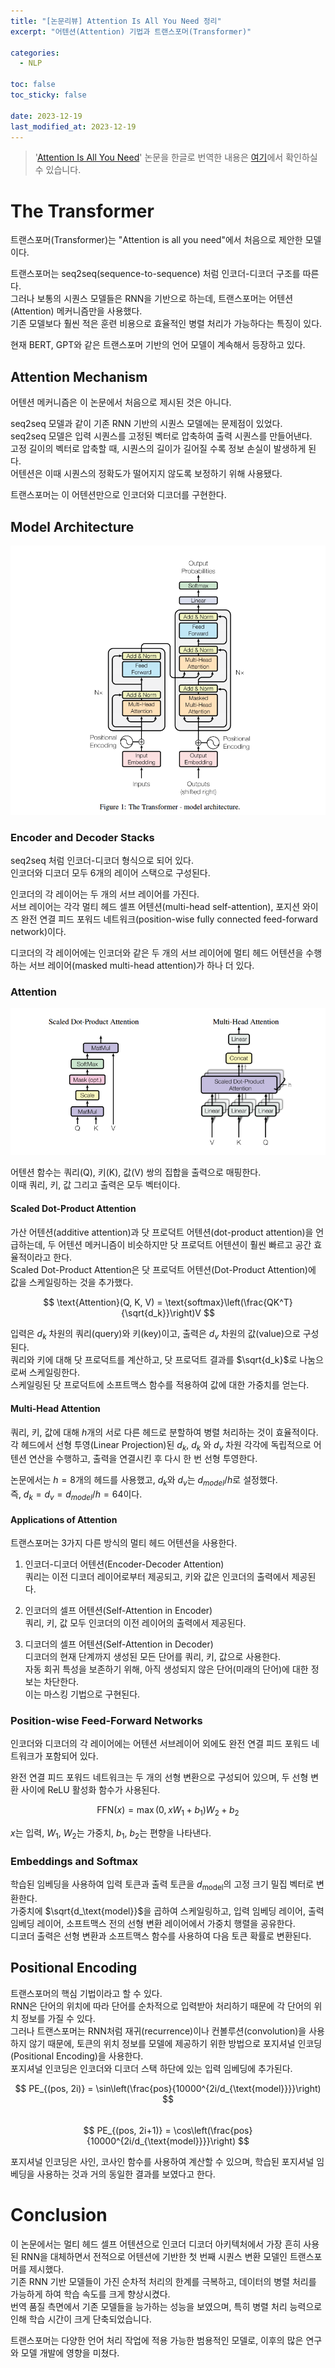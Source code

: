 ```yaml
---
title: "[논문리뷰] Attention Is All You Need 정리"
excerpt: "어텐션(Attention) 기법과 트랜스포머(Transformer)"

categories:
  - NLP

toc: false
toc_sticky: false

date: 2023-12-19
last_modified_at: 2023-12-19
---
```


> '[Attention Is All You Need](https://arxiv.org/pdf/1706.03762.pdf)' 논문을 한글로 번역한 내용은 [여기](https://betterjeong.github.io/nlp/23120501/)에서 확인하실 수 있습니다.

# The Transformer

트랜스포머(Transformer)는 "Attention is all you need"에서 처음으로 제안한 모델이다.  

트랜스포머는 seq2seq(sequence-to-sequence) 처럼 인코더-디코더 구조를 따른다.  
그러나 보통의 시퀀스 모델들은 RNN을 기반으로 하는데, 트랜스포머는 어텐션(Attention) 메커니즘만을 사용했다.  
기존 모델보다 훨씬 적은 훈련 비용으로 효율적인 병렬 처리가 가능하다는 특징이 있다.  

현재 BERT, GPT와 같은 트랜스포머 기반의 언어 모델이 계속해서 등장하고 있다.  

## Attention Mechanism

어텐션 메커니즘은 이 논문에서 처음으로 제시된 것은 아니다.  

seq2seq 모델과 같이 기존 RNN 기반의 시퀀스 모델에는 문제점이 있었다.  
seq2seq 모델은 입력 시퀀스를 고정된 벡터로 압축하여 출력 시퀀스를 만들어낸다.  
고정 길이의 벡터로 압축할 때, 시퀀스의 길이가 길어질 수록 정보 손실이 발생하게 된다.  
어텐션은 이때 시퀀스의 정확도가 떨어지지 않도록 보정하기 위해 사용됐다.  

트랜스포머는 이 어텐션만으로 인코더와 디코더를 구현한다.  

## Model Architecture

![Figure1](/assets/images/23120501/Figure1.png)  

### Encoder and Decoder Stacks

seq2seq 처럼 인코더-디코더 형식으로 되어 있다.  
인코더와 디코더 모두 6개의 레이어 스택으로 구성된다.  

인코더의 각 레이어는 두 개의 서브 레이어를 가진다.  
서브 레이어는 각각 멀티 헤드 셀프 어텐션(multi-head self-attention), 포지션 와이즈 완전 연결 피드 포워드 네트워크(position-wise fully connected feed-forward network)이다.  

디코더의 각 레이어에는 인코더와 같은 두 개의 서브 레이어에 멀티 헤드 어텐션을 수행하는 서브 레이어(masked multi-head attention)가 하나 더 있다.  

### Attention

![Figure2](/assets/images/23120501/Figure2.png)  

어텐션 함수는 쿼리(Q), 키(K), 값(V) 쌍의 집합을 출력으로 매핑한다.  
이때 쿼리, 키, 값 그리고 출력은 모두 벡터이다.  

#### Scaled Dot-Product Attention

가산 어텐션(additive attention)과 닷 프로덕트 어텐션(dot-product attention)을 언급하는데, 두 어텐션 메커니즘이 비슷하지만 닷 프로덕트 어텐션이 훨씬 빠르고 공간 효율적이라고 한다.  
Scaled Dot-Product Attention은 닷 프로덕트 어텐션(Dot-Product Attention)에 값을 스케일링하는 것을 추가했다.  

$$ \text{Attention}(Q, K, V) = \text{softmax}\left(\frac{QK^T}{\sqrt{d_k}}\right)V $$

입력은 $d_k$ 차원의 쿼리(query)와 키(key)이고, 출력은 $d_v$ 차원의 값(value)으로 구성된다.  
쿼리와 키에 대해 닷 프로덕트를 계산하고, 닷 프로덕트 결과를 $\sqrt{d_k}$로 나눔으로써 스케일링한다.  
스케일링된 닷 프로덕트에 소프트맥스 함수를 적용하여 값에 대한 가중치를 얻는다.  

#### Multi-Head Attention

쿼리, 키, 값에 대해 $h$개의 서로 다른 헤드로 분할하여 병렬 처리하는 것이 효율적이다.  
각 헤드에서 선형 투영(Linear Projection)된 $d_k$, $d_k$ 와 $d_v$ 차원 각각에 독립적으로 어텐션 연산을 수행하고, 출력을 연결시킨 후 다시 한 번 선형 투영한다.  

논문에서는 $h=8$개의 헤드를 사용했고, $d_k$와 $d_v$는 $d_{model}/h$로 설정했다.  
즉, $d_k = d_v = d_{model}/h = 64$이다.  

#### Applications of Attention

트랜스포머는 3가지 다른 방식의 멀티 헤드 어텐션을 사용한다.  

1. 인코더-디코더 어텐션(Encoder-Decoder Attention)  
쿼리는 이전 디코더 레이어로부터 제공되고, 키와 값은 인코더의 출력에서 제공된다.  

2. 인코더의 셀프 어텐션(Self-Attention in Encoder)  
쿼리, 키, 값 모두 인코더의 이전 레이어의 출력에서 제공된다.  

3. 디코더의 셀프 어텐션(Self-Attention in Decoder)  
디코더의 현재 단계까지 생성된 모든 단어를 쿼리, 키, 값으로 사용한다.  
자동 회귀 특성을 보존하기 위해, 아직 생성되지 않은 단어(미래의 단어)에 대한 정보는 차단한다.  
이는 마스킹 기법으로 구현된다.  

### Position-wise Feed-Forward Networks

인코더와 디코더의 각 레이어에는 어텐션 서브레이어 외에도 완전 연결 피드 포워드 네트워크가 포함되어 있다.  

완전 연결 피드 포워드 네트워크는 두 개의 선형 변환으로 구성되어 있으며, 두 선형 변환 사이에 ReLU 활성화 함수가 사용된다.  

$$ \text{FFN}(x) = \max(0, xW_1 + b_1)W_2 + b_2 $$

$x$는 입력, $W_1$, $W_2$는 가중치, $b_1$, $b_2$는 편향을 나타낸다.  

### Embeddings and Softmax

학습된 임베딩을 사용하여 입력 토큰과 출력 토큰을 $d_\text{model}$의 고정 크기 밀집 벡터로 변환한다.  
가중치에 $\sqrt{d_\text{model}}$을 곱하여 스케일링하고, 입력 임베딩 레이어, 출력 임베딩 레이어, 소프트맥스 전의 선형 변환 레이어에서 가중치 행렬을 공유한다.  
디코더 출력은 선형 변환과 소프트맥스 함수를 사용하여 다음 토큰 확률로 변환된다.  

## Positional Encoding

트랜스포머의 핵심 기법이라고 할 수 있다.  
RNN은 단어의 위치에 따라 단어를 순차적으로 입력받아 처리하기 때문에 각 단어의 위치 정보를 가질 수 있다.  
그러나 트랜스포머는 RNN처럼 재귀(recurrence)이나 컨볼루션(convolution)을 사용하지 않기 때문에, 토큰의 위치 정보를 모델에 제공하기 위한 방법으로 포지셔널 인코딩(Positional Encoding)을 사용한다.  
포지셔널 인코딩은 인코더와 디코더 스택 하단에 있는 입력 임베딩에 추가된다.  

$$ PE_{(pos, 2i)} = \sin\left(\frac{pos}{10000^{2i/d_{\text{model}}}}\right) $$  
$$ PE_{(pos, 2i+1)} = \cos\left(\frac{pos}{10000^{2i/d_{\text{model}}}}\right) $$

포지셔널 인코딩은 사인, 코사인 함수를 사용하여 계산할 수 있으며, 학습된 포지셔널 임베딩을 사용하는 것과 거의 동일한 결과를 보였다고 한다.  

# Conclusion

이 논문에서는 멀티 헤드 셀프 어텐션으로 인코더 디코더 아키텍처에서 가장 흔히 사용된 RNN을 대체하면서 전적으로 어텐션에 기반한 첫 번째 시퀀스 변환 모델인 트랜스포머를 제시했다.  
기존 RNN 기반 모델들이 가진 순차적 처리의 한계를 극복하고, 데이터의 병렬 처리를 가능하게 하여 학습 속도를 크게 향상시켰다.  
번역 품질 측면에서 기존 모델들을 능가하는 성능을 보였으며, 특히 병렬 처리 능력으로 인해 학습 시간이 크게 단축되었습니다.  

트랜스포머는 다양한 언어 처리 작업에 적용 가능한 범용적인 모델로, 이후의 많은 연구와 모델 개발에 영향을 미쳤다.  